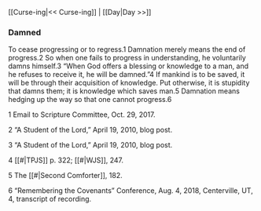[[Curse-ing|<< Curse-ing]]  |  [[Day|Day >>]]

### Damned
To cease progressing or to regress.1 Damnation merely means the end of progress.2 So when one fails to progress in understanding, he voluntarily damns himself.3 “When God offers a blessing or knowledge to a man, and he refuses to receive it, he will be damned.”4 If mankind is to be saved, it will be through their acquisition of knowledge. Put otherwise, it is stupidity that damns them; it is knowledge which saves man.5 Damnation means hedging up the way so that one cannot progress.6



1 Email to Scripture Committee, Oct. 29, 2017.


2 “A Student of the Lord,” April 19, 2010, blog post.


3 “A Student of the Lord,” April 19, 2010, blog post.


4
[[#|TPJS]] p. 322; [[#|WJS]], 247.


5 The [[#|Second Comforter]], 182.


6 “Remembering the Covenants” Conference, Aug. 4, 2018, Centerville, UT, 4, transcript of recording.